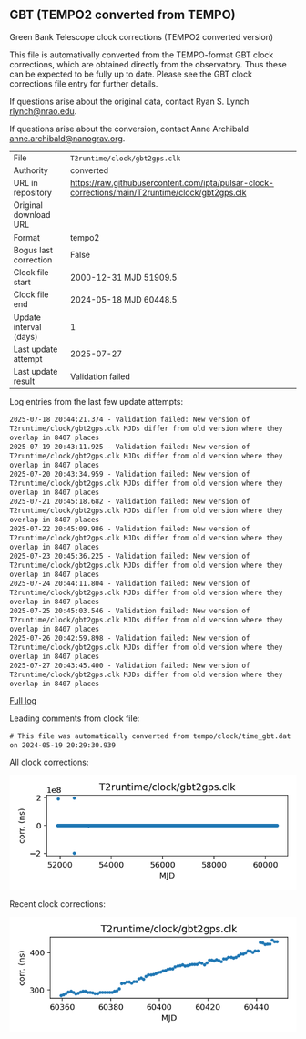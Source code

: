 
## GBT (TEMPO2 converted from TEMPO)

Green Bank Telescope clock corrections (TEMPO2 converted version)

This file is automativally converted from the TEMPO-format GBT
clock corrections, which are obtained directly from the observatory.
Thus these can be expected to be fully up to date. Please see the
GBT clock corrections file entry for further details.

If questions arise about the original data, contact Ryan S. Lynch
<rlynch@nrao.edu>.

If questions arise about the conversion, contact Anne Archibald
<anne.archibald@nanograv.org>.

|     |     |
|:--- |:--- |
| File | `T2runtime/clock/gbt2gps.clk` |
| Authority | converted |
| URL in repository | <https://raw.githubusercontent.com/ipta/pulsar-clock-corrections/main/T2runtime/clock/gbt2gps.clk> |
| Original download URL | <None> |
| Format | tempo2 |
| Bogus last correction | False |
| Clock file start | 2000-12-31 MJD 51909.5 |
| Clock file end | 2024-05-18 MJD 60448.5 |
| Update interval (days) | 1 |
| Last update attempt | 2025-07-27 |
| Last update result | Validation failed |

Log entries from the last few update attempts:
```
2025-07-18 20:44:21.374 - Validation failed: New version of T2runtime/clock/gbt2gps.clk MJDs differ from old version where they overlap in 8407 places
2025-07-19 20:43:11.925 - Validation failed: New version of T2runtime/clock/gbt2gps.clk MJDs differ from old version where they overlap in 8407 places
2025-07-20 20:43:34.959 - Validation failed: New version of T2runtime/clock/gbt2gps.clk MJDs differ from old version where they overlap in 8407 places
2025-07-21 20:45:18.682 - Validation failed: New version of T2runtime/clock/gbt2gps.clk MJDs differ from old version where they overlap in 8407 places
2025-07-22 20:45:09.986 - Validation failed: New version of T2runtime/clock/gbt2gps.clk MJDs differ from old version where they overlap in 8407 places
2025-07-23 20:45:36.225 - Validation failed: New version of T2runtime/clock/gbt2gps.clk MJDs differ from old version where they overlap in 8407 places
2025-07-24 20:44:11.804 - Validation failed: New version of T2runtime/clock/gbt2gps.clk MJDs differ from old version where they overlap in 8407 places
2025-07-25 20:45:03.546 - Validation failed: New version of T2runtime/clock/gbt2gps.clk MJDs differ from old version where they overlap in 8407 places
2025-07-26 20:42:59.898 - Validation failed: New version of T2runtime/clock/gbt2gps.clk MJDs differ from old version where they overlap in 8407 places
2025-07-27 20:43:45.400 - Validation failed: New version of T2runtime/clock/gbt2gps.clk MJDs differ from old version where they overlap in 8407 places
```
[Full log](https://raw.githubusercontent.com/ipta/pulsar-clock-corrections/main/log/T2runtime/clock/gbt2gps.clk.log)

Leading comments from clock file:

    # This file was automatically converted from tempo/clock/time_gbt.dat on 2024-05-19 20:29:30.939



All clock corrections:

![plot of all clock corrections](gbt2gps.clk.png "All corrections")

Recent clock corrections:

![plot of recent clock corrections](gbt2gps.clk.short.png "Recent corrections")

